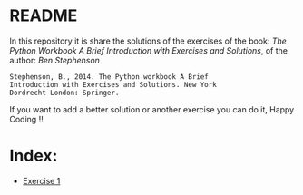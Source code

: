 # README
In this repository it is share the solutions of the exercises of the book:
*The Python Workbook A Brief Introduction with Exercises and Solutions*, of the author:
*Ben Stephenson*

```
Stephenson, B., 2014. The Python workbook A Brief
Introduction with Exercises and Solutions. New York
Dordrecht London: Springer.
```

If you want to add a better solution or another exercise you can do it, Happy Coding !!

# Index:

* [Exercise 1]( https://github.com/NoeVG/Python-Exercises/tree/main/Exercises/Exercise_1)
